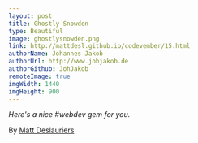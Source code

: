 ```yaml
---
layout: post
title: Ghostly Snowden
type: Beautiful
image: ghostlysnowden.png
link: http://mattdesl.github.io/codevember/15.html
authorName: Johannes Jakob
authorUrl: http://www.johjakob.de
authorGithub: JohJakob
remoteImage: true
imgWidth: 1440
imgHeight: 900
---
```


_Here's a nice #webdev gem for you._

By [Matt Deslauriers](http://mattdesl.svbtle.com)

